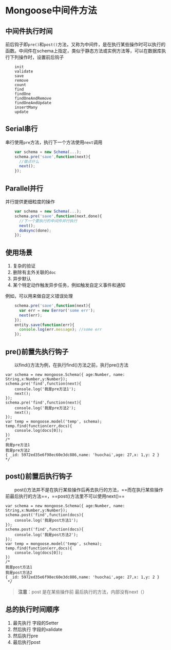 #  Mongoose中间件方法

## 中间件执行时间

前后钩子即`pre()`和`post()`方法，又称为中间件，是在执行某些操作时可以执行的函数。中间件在schema上指定，类似于静态方法或实例方法等，可以在数据库执行下列操作时，设置前后钩子

```
    init
    validate
    save
    remove
    count
    find
    findOne
    findOneAndRemove
    findOneAndUpdate
    insertMany
    update
```

 

## Serial串行

串行使用`pre`方法，执行下一个方法使用`next`调用

```javascript
    var schema = new Schema(...);
    schema.pre('save',function(next){
      //做点什么
      next();
    });
```

##  Parallel并行

并行提供更细粒度的操作

```javascript
    var schema = new Schema(...);
    schema.pre('save',function(next,done){
      //下一个要执行的中间件并行执行
      next();
      doAsync(done);
    });
```

## 使用场景

1. 复杂的验证
2. 删除有主外关联的`doc`
3. 异步默认
4. 某个特定动作触发异步任务，例如触发自定义事件和通知

例如，可以用来做自定义错误处理

```javascript
    schema.pre('save',function(next){
      var err = new Eerror('some err');
      next(err);
    });
    entity.save(function(err){
      console.log(err.message); //some err
    });
```

## pre()前置先执行钩子

　　以find()方法为例，在执行find()方法之前，执行pre()方法

 

```
var schema = new mongoose.Schema({ age:Number, name: String,x:Number,y:Number});  
schema.pre('find',function(next){
    console.log('我是pre方法1');
    next();
});
schema.pre('find',function(next){
    console.log('我是pre方法2');
    next();
});  
var temp = mongoose.model('temp', schema);
temp.find(function(err,docs){
    console.log(docs[0]);
})    
/*
我是pre方法1
我是pre方法2
{ _id: 5972ed35e6f98ec60e3dc886,name: 'huochai',age: 27,x: 1,y: 2 }
*/
```

 

## post()前置后执行钩子

　　post()方法并不是在执行某些操作后再去执行的方法，==而在执行某些操作前最后执行的方法==，==post()方法里不可以使用next()==

```
var schema = new mongoose.Schema({ age:Number, name: String,x:Number,y:Number});  
schema.post('find',function(docs){
    console.log('我是post方法1');
});
schema.post('find',function(docs){
    console.log('我是post方法2');
});
var temp = mongoose.model('temp', schema);
temp.find(function(err,docs){
    console.log(docs[0]);
}) 
/*
我是post方法1
我是post方法2
{ _id: 5972ed35e6f98ec60e3dc886,name: 'huochai',age: 27,x: 1,y: 2 }
 */   
```

 

> **注意**：post 是在某些操作前  最后执行的方法，内部没有next（）

## 总的执行时间顺序

1. 最先执行 字段的Setter 
2.  然后执行 字段的validate
3.  然后执行pre 
4.  最后执行post